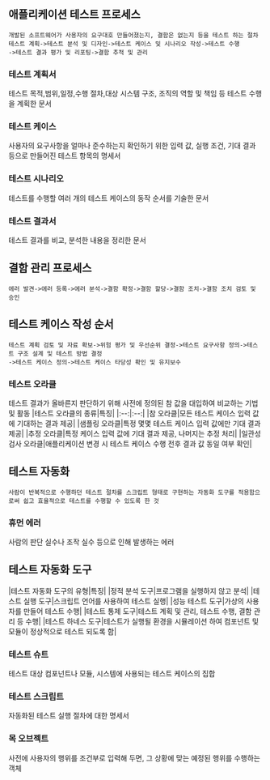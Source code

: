 ## 애플리케이션 테스트 프로세스
~~~
개발된 소프트웨어가 사용자의 요구대호 만들어졌는지, 결함은 없는지 등을 테스트 하는 절차
테스트 계획->테스트 분석 및 디자인->테스트 케이스 및 시나리오 작성->테스트 수행
->테스트 결과 평가 및 리포팅->결함 추적 및 관리
~~~
### 테스트 계획서
테스트 목적,범위,일정,수행 절차,대상 시스템 구조, 조직의 역할 및 책임 등 테스트 수행을 계획한 문서
### 테스트 케이스
사용자의 요구사항을 얼마나 준수하는지 확인하기 위한 입력 값, 실행 조건, 기대 결과 등으로 만들어진 테스트 항목의 명세서
### 테스트 시나리오
테스트를 수행할 여러 개의 테스트 케이스의 동작 순서를 기술한 문서
### 테스트 결과서
테스트 결과를 비교, 분석한 내용을 정리한 문서
## 결함 관리 프로세스
~~~
에러 발견->에러 등록->에러 분석->결함 확정->결함 할당->결함 조치->결함 조치 검토 및 승인
~~~
## 테스트 케이스 작성 순서
~~~
테스트 계획 검토 및 자료 확보->위험 평가 및 우선순위 결정->테스트 요구사항 정의->테스트 구조 설계 및 테스트 방법 결정
->테스트 케이스 정의->테스트 케이스 타당성 확인 및 유지보수
~~~
### 테스트 오라클
테스트 결과가 올바른지 판단하기 위해 사전에 정의된 참 값을 대입하여 비교하는 기법 및 활동
|테스트 오라클의 종류|특징|
|:--:|:--:|
|참 오라클|모든 테스트 케이스 입력 값에 기대하는 결과 제공|
|샘플링 오라클|특정 몇몇 테스트 케이스 입력 값에만 기대 결과 제공|
|추정 오라클|특정 케이스 입력 값에 기대 결과 제공, 나머지는 추정 처리|
|일관성 검사 오라클|애플리케이션 변경 시 테스트 케이스 수행 전후 결과 값 동일 여부 확인|
## 테스트 자동화
~~~
사람이 반복적으로 수행하던 테스트 절차를 스크립트 형태로 구현하는 자동화 도구를 적용함으로써 쉽고 효율적으로 테스트를 수행할 수 있도록 한 것
~~~
### 휴먼 에러
사람의 판단 실수나 조작 실수 등으로 인해 발생하는 에러
## 테스트 자동화 도구
|테스트 자동화 도구의 유형|특징|
|정적 분석 도구|프로그램을 실행하지 않고 분석|
|테스트 실행 도구|스크립트 언어를 사용하여 테스트 실행|
|성능 테스트 도구|가상의 사용자를 만들어 테스트 수행|
|테스트 통제 도구|테스트 계획 및 관리, 테스트 수행, 결함 관리 등 수행|
|테스트 하네스 도구|테스트가 실행될 환경을 시뮬레이션 하여 컴포넌트 및 모듈이 정상적으로 테스트 되도록 함|
### 테스트 슈트
테스트 대상 컴포넌트나 모듈, 시스템에 사용되는 테스트 케이스의 집합
### 테스트 스크립트
자동화된 테스트 실행 절차에 대한 명세서
### 목 오브젝트
사전에 사용자의 행위를 조건부로 입력해 두면, 그 상황에 맞는 예정된 행위를 수행하는 객체

